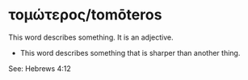 # τομώτερος/tomōteros
This word describes something. It is an adjective.

* This word describes something that is sharper than another thing.

See: Hebrews 4:12
